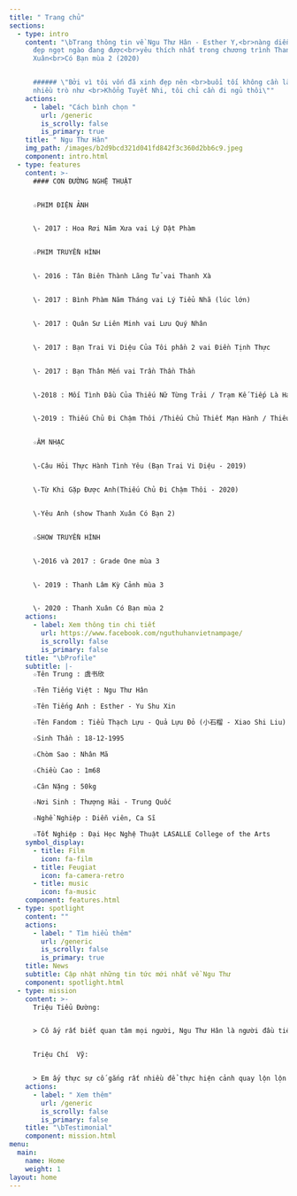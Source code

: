 ```yaml
---
title: " Trang chủ"
sections:
  - type: intro
    content: "\bTrang thông tin về Ngu Thư Hân - Esther Y,<br>nàng diễn viên xinh
      đẹp ngọt ngào đang được<br>yêu thích nhất trong chương trình Thanh
      Xuân<br>Có Bạn mùa 2 (2020)


      ###### \"Bởi vì tôi vốn đã xinh đẹp nên <br>buổi tối không cần làm
      nhiều trò như <br>Khổng Tuyết Nhi, tôi chỉ cần đi ngủ thôi\""
    actions:
      - label: "Cách bình chọn "
        url: /generic
        is_scrolly: false
        is_primary: true
    title: " Ngu Thư Hân"
    img_path: /images/b2d9bcd321d041fd842f3c360d2bb6c9.jpeg
    component: intro.html
  - type: features
    content: >-
      #### CON ĐƯỜNG NGHỆ THUẬT


      ☆PHIM ĐIỆN ẢNH


      \- 2017 : Hoa Rơi Năm Xưa vai Lý Dật Phàm


      ☆PHIM TRUYỀN HÌNH


      \- 2016 : Tân Biên Thành Lãng Tử vai Thanh Xà


      \- 2017 : Bình Phàm Năm Tháng vai Lý Tiểu Nhã (lúc lớn)


      \- 2017 : Quân Sư Liên Minh vai Lưu Quý Nhân


      \- 2017 : Bạn Trai Vi Diệu Của Tôi phần 2 vai Điền Tịnh Thực


      \- 2017 : Bạn Thân Mến vai Trần Thần Thần


      \-2018 : Mối Tình Đầu Của Thiếu Nữ Từng Trải / Trạm Kế Tiếp Là Hạnh Phúc vai Thái Mẫn Mẫn


      \-2019 : Thiếu Chủ Đi Chậm Thôi /Thiếu Chủ Thiết Mạn Hành / Thiếu Chủ Đi Thong Thả vai Điền Tam Thất


      ☆ÂM NHẠC


      \-Câu Hỏi Thực Hành Tình Yêu (Bạn Trai Vi Diệu - 2019)


      \-Từ Khi Gặp Được Anh(Thiếu Chủ Đi Chậm Thôi - 2020)


      \-Yêu Anh (show Thanh Xuân Có Bạn 2)


      ☆SHOW TRUYỀN HÌNH


      \-2016 và 2017 : Grade One mùa 3


      \- 2019 : Thanh Lâm Kỳ Cảnh mùa 3


      \- 2020 : Thanh Xuân Có Bạn mùa 2
    actions:
      - label: Xem thông tin chi tiết
        url: https://www.facebook.com/nguthuhanvietnampage/
        is_scrolly: false
        is_primary: false
    title: "\bProfile"
    subtitle: |-
      ☆Tên Trung : 虞书欣

      ☆Tên Tiếng Việt : Ngu Thư Hân

      ☆Tên Tiếng Anh : Esther - Yu Shu Xin

      ☆Tên Fandom : Tiểu Thạch Lựu - Quả Lựu Đỏ (小石榴 - Xiao Shi Liu)

      ☆Sinh Thần : 18-12-1995

      ☆Chòm Sao : Nhân Mã

      ☆Chiều Cao : 1m68

      ☆Cân Nặng : 50kg

      ☆Nơi Sinh : Thượng Hải - Trung Quốc

      ☆Nghề Nghiệp : Diễn viên, Ca Sĩ 

      ☆Tốt Nghiệp : Đại Học Nghệ Thuật LASALLE College of the Arts
    symbol_display:
      - title: Film
        icon: fa-film
      - title: Feugiat
        icon: fa-camera-retro
      - title: music
        icon: fa-music
    component: features.html
  - type: spotlight
    content: ""
    actions:
      - label: " Tìm hiểu thêm"
        url: /generic
        is_scrolly: false
        is_primary: true
    title: News
    subtitle: Cập nhật những tin tức mới nhất về Ngu Thư
    component: spotlight.html
  - type: mission
    content: >-
      Triệu Tiểu Đường: 


      > Cô ấy rất biết quan tâm mọi người, Ngu Thư Hân là người đầu tiên đã dọn sạch kí túc. 


      Triệu Chí  Vỹ:


      > Em ấy thực sự cố gắng rất nhiều để thực hiện cảnh quay lộn lộn người nhiều lần, quyết không dùng diễn viên đóng thế. <br>Tôi cảm thấy tự hào vì là bạn diễn chung với Ngu Thư Hân.
    actions:
      - label: " Xem thêm"
        url: /generic
        is_scrolly: false
        is_primary: false
    title: "\bTestimonial"
    component: mission.html
menu:
  main:
    name: Home
    weight: 1
layout: home
---
```

